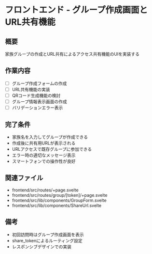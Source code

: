 # フロントエンド - グループ作成画面とURL共有機能

## 概要
家族グループの作成とURL共有によるアクセス共有機能のUIを実装する

## 作業内容
- [ ] グループ作成フォームの作成
- [ ] URL共有機能の実装
- [ ] QRコード生成機能の検討
- [ ] グループ情報表示画面の作成
- [ ] バリデーションエラー表示

## 完了条件
- 家族名を入力してグループが作成できる
- 作成後に共有用URLが表示される
- URLアクセスで既存グループに参加できる
- エラー時の適切なメッセージ表示
- スマートフォンでの操作性が良好

## 関連ファイル
- frontend/src/routes/+page.svelte
- frontend/src/routes/group/[token]/+page.svelte
- frontend/src/lib/components/GroupForm.svelte
- frontend/src/lib/components/ShareUrl.svelte

## 備考
- 初回訪問時はグループ作成画面を表示
- share_tokenによるルーティング設定
- レスポンシブデザインでの実装